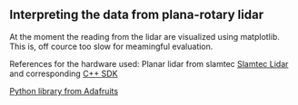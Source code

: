 
Interpreting the data from plana-rotary lidar
---------------------------------------------

At the moment the reading from the lidar are visualized using matplotlib. This is, off cource too slow for meamingful evaluation.



References for the hardware used:
Planar lidar from slamtec
[Slamtec Lidar](http://www.slamtec.com/en/support#rplidar-a1) and corresponding [C++ SDK](https://github.com/Slamtec/rplidar_sdk)

[Python library from Adafruits](https://learn.adafruit.com/slamtec-rplidar-on-pi/cpython-on-raspberry-pi)
